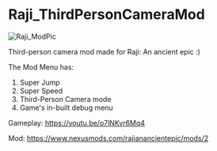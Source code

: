 # Raji_ThirdPersonCameraMod

![Raji_ModPic](https://github.com/user-attachments/assets/506abc0e-d3da-4ad0-b565-db97b0861b74)

Third-person camera mod made for Raji: An ancient epic :)

The Mod Menu has:
1) Super Jump
2) Super Speed
3) Third-Person Camera mode
4) Game's in-built debug menu

Gameplay: https://youtu.be/o7lNKvr6Mq4

Mod: https://www.nexusmods.com/rajianancientepic/mods/2
